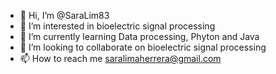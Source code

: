 - 👋 Hi, I’m @SaraLim83
- 👀 I’m interested in bioelectric signal processing
- 🌱 I’m currently learning Data processing, Phyton and Java
- 💞️ I’m looking to collaborate on bioelectric signal processing
- 📫 How to reach me saralimaherrera@gmail.com

<!---
SaraLim83/SaraLim83 is a ✨ special ✨ repository because its `README.md` (this file) appears on your GitHub profile.
You can click the Preview link to take a look at your changes.
--->
